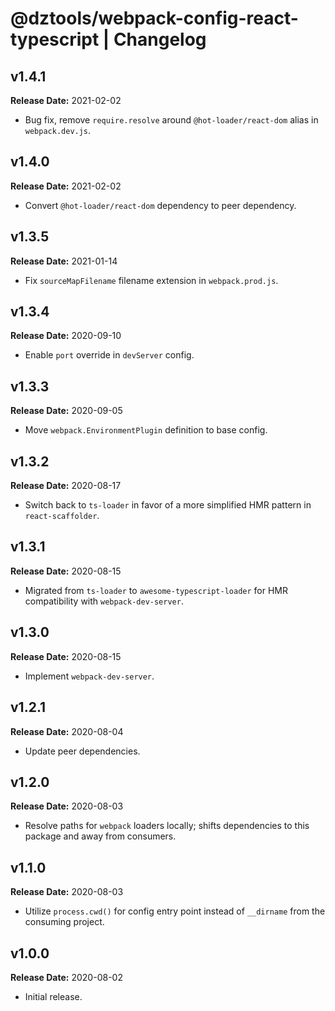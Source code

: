 # @dztools/webpack-config-react-typescript | Changelog

## v1.4.1

**Release Date:** 2021-02-02

* Bug fix, remove `require.resolve` around `@hot-loader/react-dom` alias in `webpack.dev.js`.

## v1.4.0

**Release Date:** 2021-02-02

* Convert `@hot-loader/react-dom` dependency to peer dependency.

## v1.3.5

**Release Date:** 2021-01-14

* Fix `sourceMapFilename` filename extension in `webpack.prod.js`.

## v1.3.4

**Release Date:** 2020-09-10

* Enable `port` override in `devServer` config.

## v1.3.3

**Release Date:** 2020-09-05

* Move `webpack.EnvironmentPlugin` definition to base config.

## v1.3.2

**Release Date:** 2020-08-17

* Switch back to `ts-loader` in favor of a more simplified HMR pattern in `react-scaffolder`.

## v1.3.1

**Release Date:** 2020-08-15

* Migrated from `ts-loader` to `awesome-typescript-loader` for HMR compatibility with `webpack-dev-server`.

## v1.3.0

**Release Date:** 2020-08-15

* Implement `webpack-dev-server`.

## v1.2.1

**Release Date:** 2020-08-04

* Update peer dependencies.

## v1.2.0

**Release Date:** 2020-08-03

* Resolve paths for `webpack` loaders locally; shifts dependencies to this package and away from consumers.

## v1.1.0

**Release Date:** 2020-08-03

* Utilize `process.cwd()` for config entry point instead of `__dirname` from the consuming project.

## v1.0.0

**Release Date:** 2020-08-02

* Initial release.
